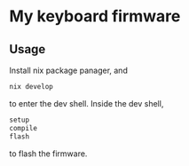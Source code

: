 # My keyboard firmware

## Usage

Install nix package panager, and

```bash
nix develop
```

to enter the dev shell. Inside the dev shell,

```bash
setup
compile
flash
```

to flash the firmware.

